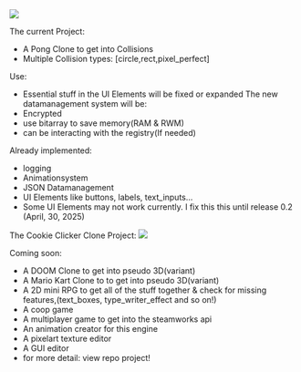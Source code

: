 <img src="https://justusdeckerde.wordpress.com/wp-content/uploads/2025/04/engine_roadmap.png">

The current Project:
- A Pong Clone to get into Collisions
- Multiple Collision types: [circle,rect,pixel_perfect]

Use:
- Essential stuff in the UI Elements will be fixed or expanded
The new datamanagement system will be:
- Encrypted
- use bitarray to save memory(RAM & RWM)
- can be interacting with the registry(If needed)
    

Already implemented:
- logging
- Animationsystem
- JSON Datamanagement
- UI Elements like buttons, labels, text_inputs...
- Some UI Elements may not work currently. I fix this this until release 0.2 (April, 30, 2025)

The Cookie Clicker Clone Project:
<img src="https://justusdeckerde.wordpress.com/wp-content/uploads/2025/04/cookie_clicker_clone_project-1.png">

Coming soon: 

- A DOOM Clone to get into pseudo 3D(variant)
- A Mario Kart Clone to to get into pseudo 3D(variant)
- A 2D mini RPG to get all of the stuff together & check for missing features,(text_boxes, type_writer_effect and so on!)
- A coop game
- A multiplayer game to get into the steamworks api
- An animation creator for this engine
- A pixelart texture editor
- A GUI editor
- for more detail: view repo project!